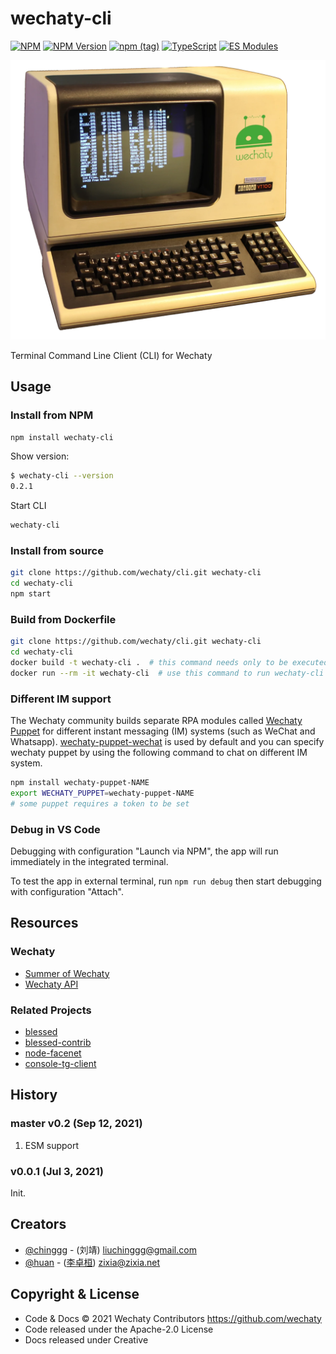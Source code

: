# wechaty-cli

[![NPM](https://github.com/wechaty/cli/actions/workflows/npm.yml/badge.svg)](https://github.com/wechaty/cli/actions/workflows/npm.yml)
[![NPM Version](https://badge.fury.io/js/wechaty-cli.svg)](https://badge.fury.io/js/wechaty-cli)
[![npm (tag)](https://img.shields.io/npm/v/wechaty-cli/next.svg)](https://www.npmjs.com/package/wechaty-cli?activeTab=versions)
[![TypeScript](https://img.shields.io/badge/%3C%2F%3E-TypeScript-blue.svg)](https://www.typescriptlang.org/)
[![ES Modules](https://img.shields.io/badge/ES-Modules-brightgreen)](https://github.com/Chatie/tsconfig/issues/16)

![wechaty-cli](docs/images/terminal-wechaty.webp)

Terminal Command Line Client (CLI) for Wechaty

## Usage

### Install from NPM

```sh
npm install wechaty-cli
```

Show version:

```sh
$ wechaty-cli --version
0.2.1
```

Start CLI

```sh
wechaty-cli
```

### Install from source

```sh
git clone https://github.com/wechaty/cli.git wechaty-cli
cd wechaty-cli
npm start
```

### Build from Dockerfile

```sh
git clone https://github.com/wechaty/cli.git wechaty-cli
cd wechaty-cli
docker build -t wechaty-cli .  # this command needs only to be executed once
docker run --rm -it wechaty-cli  # use this command to run wechaty-cli at any time!
```

### Different IM support

The Wechaty community builds separate RPA modules called [Wechaty Puppet](https://wechaty.js.org/docs/puppet-providers/) for different instant messaging (IM) systems (such as WeChat and Whatsapp). [wechaty-puppet-wechat](https://github.com/wechaty/wechaty-puppet-wechat) is used by default and you can specify wechaty puppet by using the following command to chat on different IM system.

```sh
npm install wechaty-puppet-NAME
export WECHATY_PUPPET=wechaty-puppet-NAME
# some puppet requires a token to be set
```

### Debug in VS Code

Debugging with configuration "Launch via NPM", the app will run immediately in the integrated terminal.

To test the app in external terminal, run `npm run debug` then start debugging with configuration "Attach".

## Resources

### Wechaty

- [Summer of Wechaty](https://github.com/wechaty/summer-of-wechaty/issues/80)
- [Wechaty API](https://wechaty.js.org/docs/api)

### Related Projects

- [blessed](https://github.com/chjj/blessed#documentation)
- [blessed-contrib](https://github.com/yaronn/blessed-contrib#widgets)
- [node-facenet](https://github.com/huan/node-facenet)
- [console-tg-client](https://github.com/lekzd/console-tg-client)

## History

### master v0.2 (Sep 12, 2021)

1. ESM support

### v0.0.1 (Jul 3, 2021)

Init.

## Creators

- [@chinggg](https://github.com/chinggg) - (刘靖) liuchinggg@gmail.com
- [@huan](https://github.com/huan) - ([李卓桓](https://wechaty.js.org/contributors/huan)) zixia@zixia.net

## Copyright & License

- Code & Docs © 2021 Wechaty Contributors <https://github.com/wechaty>
- Code released under the Apache-2.0 License
- Docs released under Creative
